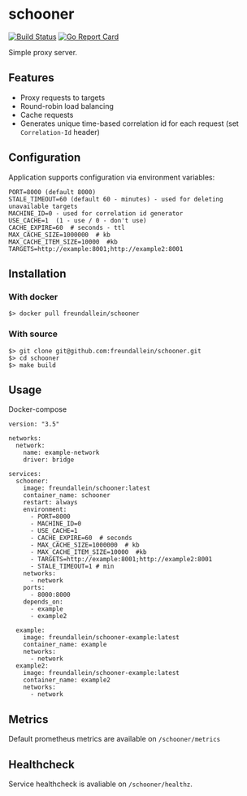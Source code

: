 # schooner
[![Build Status](https://travis-ci.org/freundallein/schooner.svg?branch=master)](https://travis-ci.org/freundallein/schooner)
[![Go Report Card](https://goreportcard.com/badge/github.com/freundallein/schooner)](https://goreportcard.com/report/github.com/freundallein/schooner)

Simple proxy server.  

## Features
* Proxy requests to targets  
* Round-robin load balancing  
* Cache requests  
* Generates unique time-based correlation id for each request (set `Correlation-Id` header)

## Configuration
Application supports configuration via environment variables:
```
PORT=8000 (default 8000)
STALE_TIMEOUT=60 (default 60 - minutes) - used for deleting unavailable targets
MACHINE_ID=0 - used for correlation id generator
USE_CACHE=1  (1 - use / 0 - don't use)
CACHE_EXPIRE=60  # seconds - ttl
MAX_CACHE_SIZE=1000000  # kb
MAX_CACHE_ITEM_SIZE=10000  #kb
TARGETS=http://example:8001;http://example2:8001
```
## Installation
### With docker  
```
$> docker pull freundallein/schooner
```
### With source
```
$> git clone git@github.com:freundallein/schooner.git
$> cd schooner
$> make build
```

## Usage
Docker-compose
```
version: "3.5"

networks:
  network:
    name: example-network
    driver: bridge

services:
  schooner:
    image: freundallein/schooner:latest
    container_name: schooner
    restart: always
    environment: 
      - PORT=8000
      - MACHINE_ID=0
      - USE_CACHE=1
      - CACHE_EXPIRE=60  # seconds
      - MAX_CACHE_SIZE=1000000  # kb
      - MAX_CACHE_ITEM_SIZE=10000  #kb
      - TARGETS=http://example:8001;http://example2:8001
      - STALE_TIMEOUT=1 # min
    networks: 
      - network
    ports:
      - 8000:8000
    depends_on: 
      - example
      - example2

  example:
    image: freundallein/schooner-example:latest
    container_name: example
    networks: 
      - network
  example2:
    image: freundallein/schooner-example:latest
    container_name: example2
    networks: 
      - network
```
## Metrics
Default prometheus metrics are available on `/schooner/metrics`  

## Healthcheck
Service healthcheck is avaliable on `/schooner/healthz`.  
